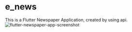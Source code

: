 # e_news
This is a Flutter Newspaper Application, created by using api.
![flutter-newspaper-app-screenshot](https://github.com/khandakerahsunhabib/e-news/assets/56593032/b6e1ad7b-7221-421c-95a7-71be14764704)
